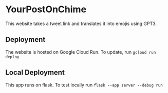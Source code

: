 # YourPostOnChime

This website takes a tweet link and translates it into emojis using GPT3.


## Deployment

The website is hosted on Google Cloud Run. To update, run `gcloud run deploy`


## Local Deployment

This app runs on flask. To test locally run `flask --app server --debug run`